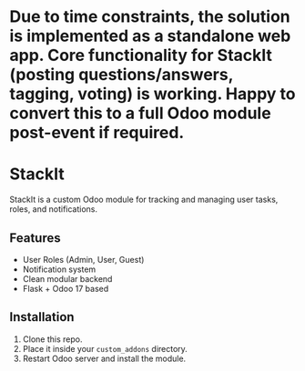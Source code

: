 # Due to time constraints, the solution is implemented as a standalone web app. Core functionality for StackIt (posting questions/answers, tagging, voting) is working. Happy to convert this to a full Odoo module post-event if required.

# StackIt

StackIt is a custom Odoo module for tracking and managing user tasks, roles, and notifications.

## Features
- User Roles (Admin, User, Guest)
- Notification system
- Clean modular backend
- Flask + Odoo 17 based

## Installation
1. Clone this repo.
2. Place it inside your `custom_addons` directory.
3. Restart Odoo server and install the module.
